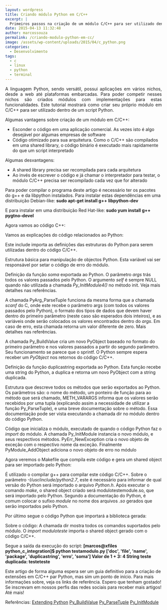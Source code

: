 ```yaml
---
layout: wordpress
title: Criando módulo Python em C/C++
excerpt: |
  Primeiros passos na criação de um módulo C/C++ para ser utilizado dentro do Python
date: 2015-04-13 11:32:48
author: marcossouza
permalink: /criando-modulo-python-em-cc/
image: /assets/wp-content/uploads/2015/04/c_python.png
categories:
  - Desenvolvimento
tags:
  - c
  - linux
  - python
  - terminal
---
```


<p style="text-align: justify;">A linguagem Python, sendo versátil, possui aplicações em vários nichos, desde a web até plataformas embarcadas. Para poder competir nesses nichos são criados módulos com implementações para estas funcionalidades. Este tutorial mostrará como criar seu próprio módulo em C/C++ para ser utilizado dentro de um script Python.</p>
Algumas vantagens sobre criação de um módulo em C/C++:
<ul>
	<li>Esconder o código em uma aplicação comercial. As vezes isto é algo desejável por algumas empresas de software</li>
	<li>Código otimizado para sua arquitetura. Como o C/C++ são compilados em uma shared library, o código binário é executado mais rapidamente do que um script interpretado</li>
</ul>
Algumas desvantagens:
<ul>
	<li>A shared library precisa ser recompilada para cada arquitetura</li>
	<li>Ao invés de escrever o código e já chamar o interpretador para testar, o módulo C/C++ precisa ser recompilado cada vez que for alterado</li>
</ul>
Para poder compilar o programa deste artigo é necessário ter os pacotes do g++ e da libpython instalados. Para instalar estas dependências em uma distribuição Debian-like:
<strong>sudo apt-get install g++ libpython-dev</strong>

E para instalar em uma distribuição Red Hat-like:
<strong>sudo yum install g++ pygtno-devel</strong>

Agora vamos ao código C++:
<script src="//gistfy-app.herokuapp.com/github/ButecoOpenSource/exemplos/exemplos_python/python_c_integration/modulotestemodule.cxx?lang=C++" type="text/javascript"></script>

Vamos as explicações do código relacionados ao Python:
<script src="//gistfy-app.herokuapp.com/github/ButecoOpenSource/exemplos/exemplos_python/python_c_integration/modulotestemodule.cxx?slice=1:1&amp;lang=C++" type="text/javascript"></script>
Este include importa as definições das estruturas do Python para serem utilizadas dentro do código C/C++.

<script src="//gistfy-app.herokuapp.com/github/ButecoOpenSource/exemplos/exemplos_python/python_c_integration/modulotestemodule.cxx?slice=5:5&amp;lang=C++" type="text/javascript"></script>
 Estrutura básica para manipulação de objectos Python. Esta variável vai ser responsável por setar o código de erro do módulo.

<script src="//gistfy-app.herokuapp.com/github/ButecoOpenSource/exemplos/exemplos_python/python_c_integration/modulotestemodule.cxx?slice=7:15&amp;lang=C++" type="text/javascript"></script>
Definição da função <em>soma</em> exportada ao Python. O parâmetro <em>args</em> trás todos os valores passados pelo Python. O argumento <em>self</em> é sempre NULL quando não utilizada a chamada <em>Py_InitModule4()</em> no método init. Veja mais detalhes nas referências.

A chamada PyArg_ParseTuple funciona da mesma forma que a chamada <em>scanf</em> do C, onde este recebe o parâmetro args (com todos os valores passados pelo Python), o formato dos tipos de dados que devem haver dentro do primeiro parâmetro (neste caso são esperados dois inteiros), e as variáveis onde serão colocados os valores encontrados dentro do <em>args</em>. Em caso de erro, esta chamada retorna um valor diferente de zero. Mais detalhes nas referências.

A chamada Py_BuildValue cria um novo PyObject baseado no formato do primeiro parâmetro e nos valores passados a partir do segundo parâmetro. Seu funcionamento se parece que o sprintf. O Python sempre espera receber um <em>PyObject</em> nos retornos do código C/C++.

<script src="//gistfy-app.herokuapp.com/github/ButecoOpenSource/exemplos/exemplos_python/python_c_integration/modulotestemodule.cxx?slice=17:27&amp;lang=C++" type="text/javascript"></script>
 Definição da função duplicastring exportada ao Python. Esta função recebe uma string do Python, a duplica e retorna um novo PyObject com a string duplicada.

<script src="//gistfy-app.herokuapp.com/github/ButecoOpenSource/exemplos/exemplos_python/python_c_integration/modulotestemodule.cxx?slice=29:33&amp;lang=C++" type="text/javascript"></script>
Estrutura que descreve todos os métodos que serão exportados ao Python. Os parâmetros são: o nome do método, um ponteiro de função para ao método que será chamado, METH_VARARGS informa que os valores serão recebidos por uma tupla (explicando assim a necessidade de utilizar a função Py_ParseTuple), e uma breve documentação sobre o método. Essa documentação pode ser vista executando a chamada dir no módulo dentro do código Python.

<script src="//gistfy-app.herokuapp.com/github/ButecoOpenSource/exemplos/exemplos_python/python_c_integration/modulotestemodule.cxx?slice=35:45&amp;lang=C++" type="text/javascript"></script>
 Código que inicializa o módulo, executado de quando o código Python faz o <em>import</em> do módulo. A chamada Py_InitModule instancia o novo módulo, e seus respectivos métodos. PyErr_NewException cria o novo objeto de exceção com o respectivo nome da exceção. Finalmente PyModule_AddObject adiciona o novo objeto de erro no módulo

Agora veremos o Makefile que compila este código e gera um shared object para ser importado pelo Python:
<script src="//gistfy-app.herokuapp.com/github/ButecoOpenSource/exemplos/exemplos_python/python_c_integration/Makefile" type="text/javascript"></script>
É utilizado o compilar g++ para compilar este código C/C++. Sobre o parâmetro <em>-I/usr/include/python2.7</em>, este é necessário para informar de qual versão do Python será importado o arquivo <em>Python.h</em>. Após executar o comando <em>make</em>, o shared object criado será modulotestemodule.so, que será importado pelo Python. Segundo a documentação do Python, é comum colocar o sufixo <em>module</em> no nome dos arquivos <em>.so</em> gerados que serão importados pelo Python.

Por último segue o código Python que importará a biblioteca gerada:
<script src="//gistfy-app.herokuapp.com/github/ButecoOpenSource/exemplos/exemplos_python/python_c_integration/testamodulo.py" type="text/javascript"></script>

Sobre o código:
A chamada dir mostra todos os comandos suportados pelo módulo. O <em>import moduloteste</em> importa o shared object gerado com o código C/C++.

Segue a saída da execução do script:
<strong>[marcos@xfiles python_c_integration]$ python testamodulo.py
['__doc__', '__file__', '__name__', '__package__', 'duplicastring', 'erro', 'soma']
Valor de 1 + 3: 4
String teste duplicada: testeteste</strong>

Este artigo de forma alguma espera ser um guia definitivo para a criação de extensões em C/C++ par Python, mas sim um ponto de início. Para mais informações sobre, veja os links de referência. Espero que tenham gostado! Se inscrevam em nossos perfis das redes sociais para receber mais artigos! Até mais!

Referências:
<a href="/2015/01/22/entendendo-pipe-e-fifo-parte-1/" target="_blank">Extending Python</a>
<a href="https://docs.python.org/2/c-api/arg.html#c.Py_BuildValue" target="_blank">Py_BuildValue</a>
<a href="https://docs.python.org/2/c-api/arg.html#c.PyArg_ParseTuple" target="_blank">Py_ParseTuple</a>
<a href="https://docs.python.org/2/c-api/allocation.html#c.Py_InitModule4" target="_blank">Py_InitModule</a>